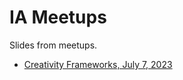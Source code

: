 # IA Meetups

Slides from meetups.

* [Creativity Frameworks, July 7, 2023](meetups/IA%20KF%20meetup%20July%207.pdf)

  

